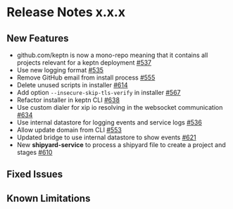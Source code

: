 # Release Notes x.x.x

## New Features
- github.com/keptn is now a mono-repo meaning that it contains all projects relevant for a keptn deployment [#537](https://github.com/keptn/keptn/issues/537)
- Use new logging format [#535](https://github.com/keptn/keptn/issues/535)
- Remove GitHub email from install process [#555](https://github.com/keptn/keptn/issues/555)
- Delete unused scripts in installer [#614](https://github.com/keptn/keptn/issues/614)
- Add option `--insecure-skip-tls-verify` in installer [#567](https://github.com/keptn/keptn/issues/567)
- Refactor installer in keptn CLI [#638](https://github.com/keptn/keptn/issues/638)
- Use custom dialer for xip io resolving in the websocket communication [#634](https://github.com/keptn/keptn/issues/634)
- Use internal datastore for logging events and service logs [#536](https://github.com/keptn/keptn/issues/536)
- Allow update domain from CLI [#553](https://github.com/keptn/keptn/issues/553)
- Updated bridge to use internal datastore to show events [#621](https://github.com/keptn/keptn/issues/621)
- New **shipyard-service** to process a shipyard file to create a project and stages [#610](https://github.com/keptn/keptn/issues/610)

## Fixed Issues

## Known Limitations
